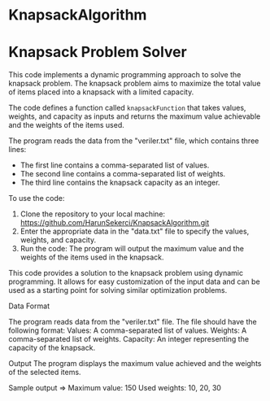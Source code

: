 # KnapsackAlgorithm
# Knapsack Problem Solver

This code implements a dynamic programming approach to solve the knapsack problem. The knapsack problem aims to maximize the total value of items placed into a knapsack with a limited capacity.

The code defines a function called `knapsackFunction` that takes values, weights, and capacity as inputs and returns the maximum value achievable and the weights of the items used.

The program reads the data from the "veriler.txt" file, which contains three lines:
- The first line contains a comma-separated list of values.
- The second line contains a comma-separated list of weights.
- The third line contains the knapsack capacity as an integer.

To use the code:
1. Clone the repository to your local machine:
https://github.com/HarunSekerci/KnapsackAlgorithm.git
2. Enter the appropriate data in the "data.txt" file to specify the values, weights, and capacity.
3. Run the code:
The program will output the maximum value and the weights of the items used in the knapsack.

This code provides a solution to the knapsack problem using dynamic programming. It allows for easy customization of the input data and can be used as a starting point for solving similar optimization problems.

Data Format

The program reads data from the "veriler.txt" file. The file should have the following format:
<values>
<weights>
<capacity>
Values: A comma-separated list of values.
Weights: A comma-separated list of weights.
Capacity: An integer representing the capacity of the knapsack.

Output
The program displays the maximum value achieved and the weights of the selected items.

Sample output => 
Maximum value: 150
Used weights: 10, 20, 30

